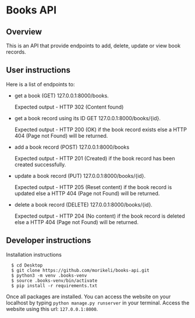 # Books API

## Overview
This is an API that provide endpoints to add, delete, update or view book records.

## User instructions
Here is a list of endpoints to:
  - get a book (GET) 127.0.0.1:8000/books.

    Expected output - HTTP 302 (Content found)
    
  - get a book record using its ID GET 127.0.0.1:8000/books/{id}.
    
    Expected output - HTTP 200 (OK) if the book record exists else a HTTP 404 (Page not Found) will be returned.
    
  - add a book record (POST) 127.0.0.1:8000/books
    
    Expected output - HTTP 201 (Created) if the book record has been created successfully.
    
  - update a book record (PUT) 127.0.0.1:8000/books/{id}.

    Expected output - HTTP 205 (Reset content) if the book record is updated else a HTTP 404 (Page not Found) will be returned.
    
  - delete a book record (DELETE) 127.0.0.1:8000/books/{id}.

    Expected output - HTTP 204 (No content) if the book record is deleted else a HTTP 404 (Page not Found) will be returned.

## Developer instructions

Installation instructions

```(bash)
  $ cd Desktop
  $ git clone https://github.com/morikeli/books-api.git
  $ python3 -m venv .books-venv
  $ source .books-venv/bin/activate
  $ pip install -r requirements.txt
```
Once all packages are installed. You can access the website on your localhost by typing `python manage.py runserver` in your terminal.
Access the website using this url:
`127.0.0.1:8000`. 
